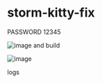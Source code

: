 # storm-kitty-fix
PASSWORD 12345

![image](https://github.com/fraerst/storm-kitty-fix/assets/62127985/0a2a9250-09f3-4c42-b64d-e2d540033bac)
and build 


![image](https://github.com/fraerst/storm-kitty-fix/assets/62127985/3107beac-7bd5-4579-8511-188ac6fc4412)

logs
